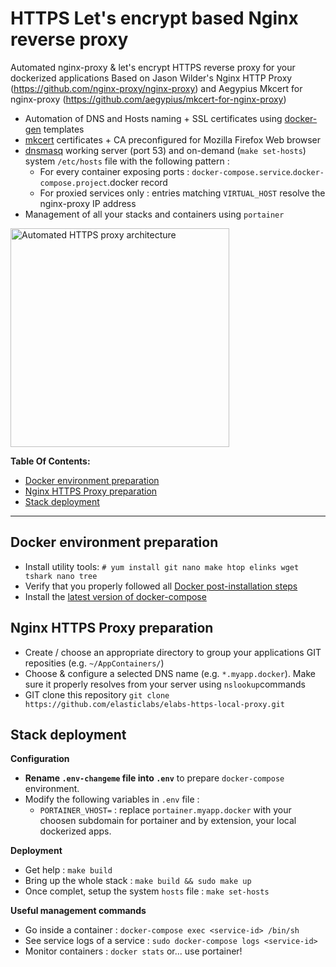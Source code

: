 # HTTPS Let's encrypt based Nginx reverse proxy
Automated nginx-proxy &amp; let's encrypt HTTPS reverse proxy for your dockerized applications
Based on Jason Wilder's Nginx HTTP Proxy (https://github.com/nginx-proxy/nginx-proxy) 
and Aegypius Mkcert for nginx-proxy (https://github.com/aegypius/mkcert-for-nginx-proxy)

* Automation of DNS and Hosts naming + SSL certificates using [docker-gen](https://github.com/nginx-proxy/docker-gen) templates
* [mkcert](https://github.com/FiloSottile/mkcert) certificates + CA preconfigured for Mozilla Firefox Web browser
* [dnsmasq](https://thekelleys.org.uk/dnsmasq/doc.html) working server (port 53) and on-demand (`make set-hosts`) system `/etc/hosts` file with the following pattern : 
  * For every container exposing ports : `docker-compose.service`.`docker-compose.project`.docker record
  * For proxied services only : entries matching `VIRTUAL_HOST` resolve the nginx-proxy IP address
* Management of all your stacks and containers using `portainer`

<p>
  <img src="https://raw.githubusercontent.com/elasticlabs/elabs-https-local-proxy/main/stack.png" alt="Automated HTTPS proxy architecture" width="350px">
</p>

**Table Of Contents:**
  - [Docker environment preparation](#docker-environment-preparation)
  - [Nginx HTTPS Proxy preparation](#nginx-https-proxy-preparation)
  - [Stack deployment](#stack-deployment)

----

## Docker environment preparation 
* Install utility tools: `# yum install git nano make htop elinks wget tshark nano tree`
* Verify that you properly followed all [Docker post-installation steps](https://docs.docker.com/engine/install/linux-postinstall)
* Install the [latest version of docker-compose](https://docs.docker.com/compose/install/)

## Nginx HTTPS Proxy preparation
* Create / choose an appropriate directory to group your applications GIT reposities (e.g. `~/AppContainers/`)
* Choose & configure a selected DNS name (e.g. `*.myapp.docker`). Make sure it properly resolves from your server using `nslookup`commands
* GIT clone this repository `git clone https://github.com/elasticlabs/elabs-https-local-proxy.git`

## Stack deployment
**Configuration**
* **Rename `.env-changeme` file into `.env`** to prepare `docker-compose` environment.
* Modify the following variables in `.env` file :
  * `PORTAINER_VHOST=` : replace `portainer.myapp.docker` with your choosen subdomain for portainer and by extension, your local dockerized apps.
  
**Deployment**
* Get help : `make build`
* Bring up the whole stack : `make build && sudo make up`
* Once complet, setup the system `hosts` file : `make set-hosts`

**Useful management commands**
* Go inside a container : `docker-compose exec <service-id> /bin/sh`
* See service logs of a service : `sudo docker-compose logs <service-id>`
* Monitor containers : `docker stats` or... use portainer!
